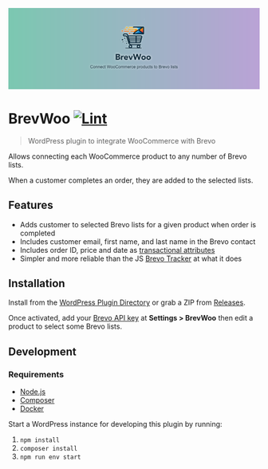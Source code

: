 ![Banner](.wordpress-org/banner-1544x500.png)

# BrevWoo [![Lint](https://github.com/AlecRust/brevwoo/actions/workflows/lint.yml/badge.svg)](https://github.com/AlecRust/brevwoo/actions/workflows/lint.yml)

> WordPress plugin to integrate WooCommerce with Brevo

Allows connecting each WooCommerce product to any number of Brevo lists.

When a customer completes an order, they are added to the selected lists.

## Features

-   Adds customer to selected Brevo lists for a given product when order is completed
-   Includes customer email, first name, and last name in the Brevo contact
-   Includes order ID, price and date as [transactional attributes](https://help.brevo.com/hc/en-us/articles/10635646979218-Create-and-manage-transactional-attributes)
-   Simpler and more reliable than the JS [Brevo Tracker](https://developers.brevo.com/docs/getting-started-with-brevo-tracker) at what it does

## Installation

Install from the [WordPress Plugin Directory](https://wordpress.org/plugins/brevwoo/) or grab a ZIP from
[Releases](https://github.com/AlecRust/brevwoo/releases).

Once activated, add your [Brevo API key](https://developers.brevo.com/docs/getting-started#quick-start) at
**Settings > BrevWoo** then edit a product to select some Brevo lists.

## Development

### Requirements

-   [Node.js](https://nodejs.org/)
-   [Composer](https://getcomposer.org/)
-   [Docker](https://www.docker.com/)

Start a WordPress instance for developing this plugin by running:

1. `npm install`
2. `composer install`
3. `npm run env start`
